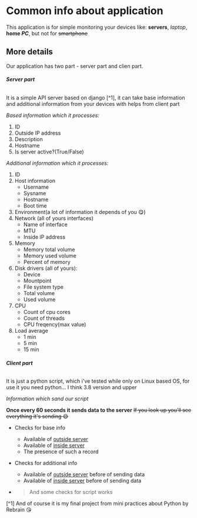 # Common info about application
This application is for simple monitoring your devices like: **servers**, *laptop*, **home _PC_**, but not for ~~smartphone~~

## More details
Our application has two part - server part and clien part.

###### ***Server part***

It is a simple API server based on django [^1], it can take base information and additional information from your devices with helps from client part

*Based information which it processes:*
1. ID
2. Outside IP address
3. Description
4. Hostname
5. Is server active?(True/False)

*Additional information which it processes:*
1. ID
2. Host information
   - Username
   - Sysname
   - Hostname
   - Boot time
3. Environment(a lot of information it depends of you :yum:)
4. Network (all of yours interfaces)
   - Name of interface
   - MTU
   - Inside IP address
5. Memory
   - Memory total volume
   - Memory used volume
   - Percent of memory 
6. Disk drivers (all of yours):
   - Device
   - Mountpoint
   - File system type
   - Total volume
   - Used volume
7. CPU
   - Count of cpu cores
   - Count of threads
   - CPU freqency(max value)
8. Load average
   - 1 min
   - 5 min
   - 15 min

###### ***Client part***

It is just a python script, which i've tested while only on Linux based OS, for use it you need python... I think 3.8 version and upper

*Information which sand our script*

**Once every 60 seconds it sends data to the server**
~~If you look up you'll see everything it's sending :smile:~~

* Checks for base info
  - Available of [outside server](https://api.my-ip.io/ip)
  - Available of [inside server](http://127.0.0.1:8000/api/servers/)
  - The presence of such a record

* Checks for additional info
  - Available of [outside server](https://api.my-ip.io/ip) before of sending data
  - Available of [inside server](http://127.0.0.1:8000/api/additional_information/) before of sending data

* > And some checks for script works 






[^1] And of course it is my final project from mini practices about Python by Rebrain :kissing_heart:
